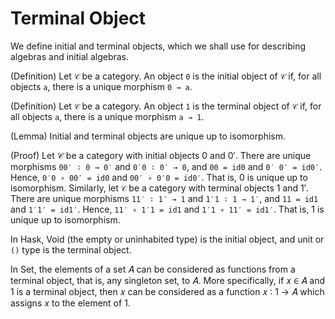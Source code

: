 # Terminal Object

We define initial and terminal objects, which we shall use for describing algebras and initial algebras.

(Definition) Let `𝒞` be a category. An object `0` is the initial object of `𝒞`
if, for all objects `a`, there is a unique morphism `0 → a`.

(Definition) Let `𝒞` be a category. An object `1` is the terminal object of `𝒞` if, for all objects `a`, there is a unique morphism `a → 1`.

(Lemma) Initial and terminal objects are unique up to isomorphism.

(Proof) Let 𝒞 be a category with initial objects 0 and 0′. There are unique morphisms `00′ ∶ 0 → 0′` and `0′0 ∶ 0′ → 0`, and `00 = id0` and `0′ 0′ = id0′`. Hence, `0′0 ∘ 00′ = id0` and `00′ ∘ 0′0 = id0′`. That is, 0 is unique up to isomorphism. Similarly, let `𝒞` be a category with terminal objects 1 and 1′. There are unique morphisms `11′ ∶ 1′ → 1` and `1′1 ∶ 1 → 1′`, and `11 = id1` and
`1′1′ = id1′`. Hence, `11′ ∘ 1′1 = id1` and `1′1 ∘ 11′ = id1′`. That is, 1 is unique up to isomorphism.

In Hask, Void (the empty or uninhabited type) is the initial object, and unit or `()` type is the terminal object.

In Set, the elements of a set 𝐴 can be considered as functions from a terminal object, that is, any singleton set, to 𝐴. More specifically, if 𝑥 ∈ 𝐴 and 1 is a terminal object, then 𝑥 can be considered as a function 𝑥 ∶ 1 → 𝐴 which assigns 𝑥 to the element of 1.
